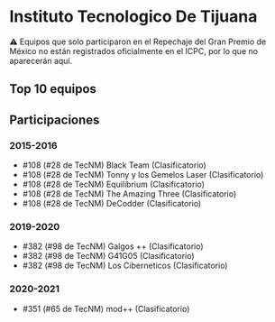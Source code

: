 # Instituto Tecnologico De Tijuana

:warning: Equipos que solo participaron en el Repechaje del Gran Premio de México no están registrados oficialmente en el ICPC, por lo que no aparecerán aquí.

## Top 10 equipos


## Participaciones

### 2015-2016

- #108 (#28 de TecNM) Black Team (Clasificatorio)
- #108 (#28 de TecNM) Tonny y los Gemelos Laser (Clasificatorio)
- #108 (#28 de TecNM) Equilibrium (Clasificatorio)
- #108 (#28 de TecNM) The Amazing Three (Clasificatorio)
- #108 (#28 de TecNM) DeCodder (Clasificatorio)

### 2019-2020

- #382 (#98 de TecNM) Galgos ++ (Clasificatorio)
- #382 (#98 de TecNM) G41G05 (Clasificatorio)
- #382 (#98 de TecNM) Los Ciberneticos (Clasificatorio)

### 2020-2021

- #351 (#65 de TecNM) mod++ (Clasificatorio)



